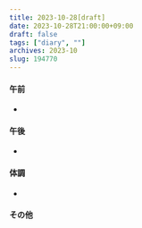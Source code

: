 ```yaml
---
title: 2023-10-28[draft]
date: 2023-10-28T21:00:00+09:00
draft: false
tags: ["diary", ""]
archives: 2023-10
slug: 194770
---
```

#### 午前
- 
#### 午後
- 
#### 体調
- 
#### その他